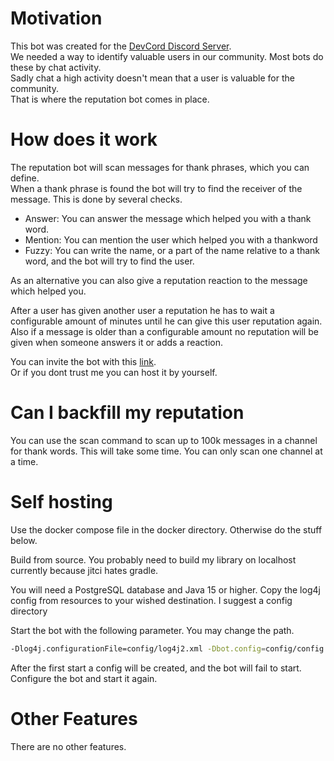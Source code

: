 # Motivation
This bot was created for the [DevCord Discord Server](https://discord.gg/gfEsr79d9a). \
We needed a way to identify valuable users in our community. Most bots do these by chat activity.\
Sadly chat a high activity doesn't mean that a user is valuable for the community.\
That is where the reputation bot comes in place.

# How does it work
The reputation bot will scan messages for thank phrases, which you can define.\
When a thank phrase is found the bot will try to find the receiver of the message. This is done by several checks.
- Answer: You can answer the message which helped you with a thank word.
- Mention: You can mention the user which helped you with a thankword
- Fuzzy: You can write the name, or a part of the name relative to a thank word, and the bot will try to find the user.

As an alternative you can also give a reputation reaction to the message which helped you.

After a user has given another user a reputation he has to wait a configurable amount of minutes until he can give this user reputation again.\
Also if a message is older than a configurable amount no reputation will be given when someone answers it or adds a reaction.

You can invite the bot with this [link](https://discord.com/oauth2/authorize?client_id=834843896579489794&scope=bot&permissions=1342532672). \
Or if you dont trust me you can host it by yourself.

# Can I backfill my reputation
You can use the scan command to scan up to 100k messages in a channel for thank words. This will take some time. You can only scan one channel at a time.

# Self hosting
Use the docker compose file in the docker directory. Otherwise do the stuff below.

Build from source. You probably need to build my library on localhost currently because jitci hates gradle.

You will need a PostgreSQL database and Java 15 or higher.
Copy the log4j config from resources to your wished destination. I suggest a config directory

Start the bot with the following parameter. You may change the path.
``` sh
-Dlog4j.configurationFile=config/log4j2.xml -Dbot.config=config/config.json
```

After the first start a config will be created, and the bot will fail to start. Configure the bot and start it again.

# Other Features
There are no other features.